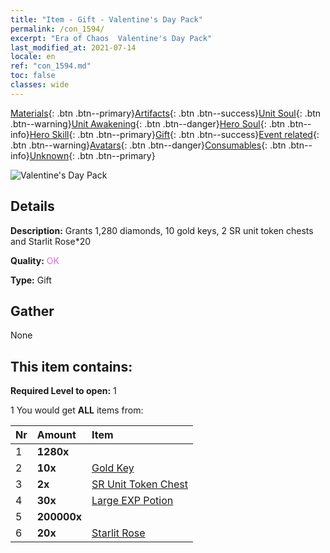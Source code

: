 ```yaml
---
title: "Item - Gift - Valentine's Day Pack"
permalink: /con_1594/
excerpt: "Era of Chaos  Valentine's Day Pack"
last_modified_at: 2021-07-14
locale: en
ref: "con_1594.md"
toc: false
classes: wide
---
```

 [Materials](/Items/){: .btn .btn--primary}[Artifacts](/Items/Artifacts/){: .btn .btn--success}[Unit Soul](/Items/UnitSoul/){: .btn .btn--warning}[Unit Awakening](/Items/UnitAwakening/){: .btn .btn--danger}[Hero Soul](/Items/HeroSoul/){: .btn .btn--info}[Hero Skill](/Items/HeroSkill/){: .btn .btn--primary}[Gift](/Items/Gift/){: .btn .btn--success}[Event related](/Items/Events/){: .btn .btn--warning}[Avatars](/Items/Avatars/){: .btn .btn--danger}[Consumables](/Items/Consumables/){: .btn .btn--info}[Unknown](/Items/Unknown/){: .btn .btn--primary}

 ![Valentine's Day Pack](/images/t/i_907206.png)

## Details
 **Description:** Grants 1,280 diamonds, 10 gold keys, 2 SR unit token chests and Starlit Rose*20

 **Quality:** <span style="color: #DA70D6">OK</span>

 **Type:** Gift

## Gather

  None

## This item contains:

 **Required Level to open:** 1

 1 You would get **ALL** items  from:

  | Nr | Amount |     Item    |
  |:---|:-------|:------------|
  | 1 |  **1280x** | <i class="fas fa-gem"/> |  | 
  | 2 |  **10x** | [Gold Key](/Items/con_783/) |  | 
  | 3 |  **2x** | [SR Unit Token Chest](/Items/con_1597/) |  | 
  | 4 |  **30x** | [Large EXP Potion](/Items/con_702/) |  | 
  | 5 |  **200000x** | <i class="fas fa-coins"/> |  | 
  | 6 |  **20x** | [Starlit Rose](/Items/con_812/) |  | 
